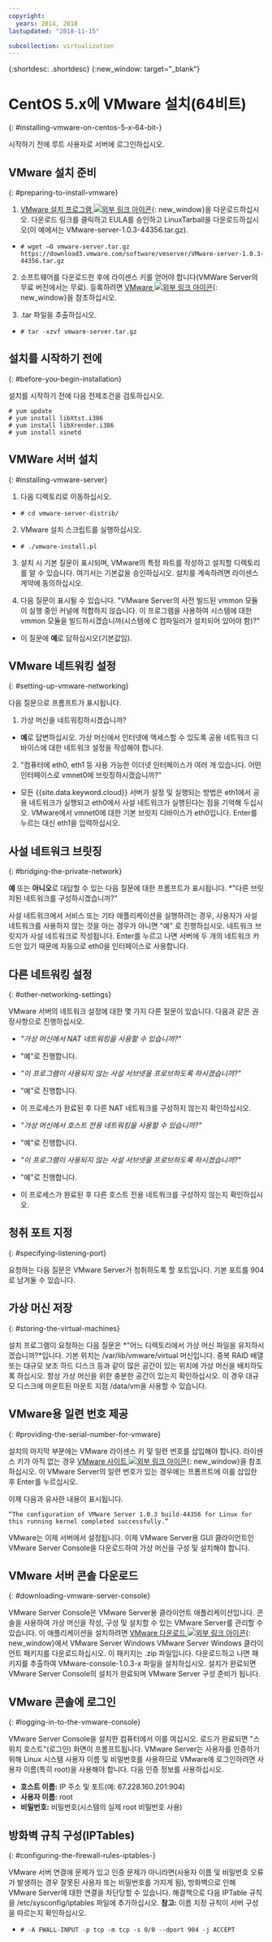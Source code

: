 ```yaml
---
copyright:
  years: 2014, 2018
lastupdated: "2018-11-15"

subcollection: virtualization
---
```

{:shortdesc: .shortdesc}
{:new_window: target="_blank"}

# CentOS 5.x에 VMware 설치(64비트)
{: #installing-vmware-on-centos-5-x-64-bit-}

시작하기 전에 루트 사용자로 서버에 로그인하십시오.

## VMware 설치 준비 
{: #preparing-to-install-vmware}

1. [VMware 설치 프로그램 ![외부 링크 아이콘](../../icons/launch-glyph.svg "외부 링크 아이콘")](https://vmware.com/download/server/){: new_window}을 다운로드하십시오. 다운로드 링크를 클릭하고 EULA를 승인하고 LinuxTarball을 다운로드하십시오(이 예에서는 VMware-server-1.0.3-44356.tar.gz).

* `# wget –O vmware-server.tar.gz https://download3.vmware.com/software/vmserver/VMware-server-1.0.3-44356.tar.gz`

2. 소프트웨어를 다운로드한 후에 라이센스 키를 얻어야 합니다(VMWare Server의 무료 버전에서는 무료). 등록하려면 [VMware ![외부 링크 아이콘](../../icons/launch-glyph.svg "외부 링크 아이콘")](https://register.vmware.com/content/registration.html){: new_window}을 참조하십시오.

3. .tar 파일을 추출하십시오. 

* `# tar -xzvf vmware-server.tar.gz`

## 설치를 시작하기 전에 
{: #before-you-begin-installation}

설치를 시작하기 전에 다음 전제조건을 검토하십시오. 

```
# yum update
# yum install libXtst.i386
# yum install libXrender.i386
# yum install xinetd
```

## VMWare 서버 설치
{: #installing-vmware-server}

1. 다음 디렉토리로 이동하십시오. 

* `# cd vmware-server-distrib/`

2. VMware 설치 스크립트를 실행하십시오. 

* `# ./vmware-install.pl`

3. 설치 시 기본 질문이 표시되며, VMware의 특정 파트를 작성하고 설치할 디렉토리를 알 수 있습니다. 여기서는 기본값을 승인하십시오. 설치를 계속하려면 라이센스 계약에 동의하십시오.

4. 다음 질문이 표시될 수 있습니다. "VMware Server의 사전 빌드된 vmmon 모듈이 실행 중인 커널에 적합하지 않습니다. 이 프로그램을 사용하여 시스템에 대한 vmmon 모듈을 빌드하시겠습니까(시스템에 C 컴파일러가 설치되어 있어야 함)?"
* 이 질문에 **예**로 답하십시오(기본값임). 

## VMware 네트워킹 설정
{: #setting-up-vmware-networking}

다음 질문으로 프롬프트가 표시됩니다. 

1. 가상 머신을 네트워킹하시겠습니까?
* **예**로 답변하십시오. 가상 머신에서 인터넷에 액세스할 수 있도록 공용 네트워크 디바이스에 대한 네트워크 설정을 작성해야 합니다. 

2. "컴퓨터에 eth0, eth1 등 사용 가능한 이더넷 인터페이스가 여러 개 있습니다. 어떤 인터페이스로 vmnet0에 브릿징하시겠습니까?"
* 모든 {{site.data.keyword.cloud}} 서버가 설정 및 실행되는 방법은 eth1에서 공용 네트워크가 실행되고 eth0에서 사설 네트워크가 실행된다는 점을 기억해 두십시오. VMware에서 vmnet0에 대한 기본 브릿지 디바이스가 eth0입니다. Enter를 누르는 대신 eth1을 입력하십시오.

## 사설 네트워크 브릿징
{: #bridging-the-private-network}

**예** 또는 **아니오**로 대답할 수 있는 다음 질문에 대한 프롬프트가 표시됩니다.
*"다른 브릿지된 네트워크를 구성하시겠습니까?"

사설 네트워크에서 서비스 또는 기타 애플리케이션을 실행하려는 경우, 사용자가 사설 네트워크를 사용하지 않는 것을 아는 경우가 아니면 "예" 로 진행하십시오. 네트워크 브릿지가 사설 네트워크로 작성됩니다. Enter를 누르고 나면 서버에 두 개의 네트워크 카드만 있기 때문에 자동으로 eth0을 인터페이스로 사용합니다.

## 다른 네트워킹 설정
{: #other-networking-settings}

VMware 서버의 네트워크 설정에 대한 몇 가지 다른 질문이 있습니다. 다음과 같은 권장사항으로 진행하십시오.

* *"가상 머신에서 NAT 네트워킹을 사용할 수 있습니까?"*

- "예"로 진행합니다.

* *"이 프로그램이 사용되지 않는 사설 서브넷을 프로브하도록 하시겠습니까?"*

- "예"로 진행합니다.

- 이 프로세스가 완료된 후 다른 NAT 네트워크를 구성하지 않는지 확인하십시오.

* *"가상 머신에서 호스트 전용 네트워킹을 사용할 수 있습니까?"*

- "예"로 진행합니다.

* *"이 프로그램이 사용되지 않는 사설 서브넷을 프로브하도록 하시겠습니까?"*

- "예"로 진행합니다.

- 이 프로세스가 완료된 후 다른 호스트 전용 네트워크를 구성하지 않는지 확인하십시오.

## 청취 포트 지정
{: #specifying-listening-port}

요청하는 다음 질문은 VMware Server가 청취하도록 할 포트입니다. 기본 포트를 904로 남겨둘 수 있습니다.

## 가상 머신 저장
{: #storing-the-virtual-machines}

설치 프로그램이 요청하는 다음 질문은 *"어느 디렉토리에서 가상 머신 파일을 유지하시겠습니까?*입니다. 기본 위치는 /var/lib/vmware/virtual 머신입니다. 중복 RAID 배열 또는 대규모 보조 하드 디스크 등과 같이 많은 공간이 있는 위치에 가상 머신을 배치하도록 하십시오. 항상 가상 머신을 위한 충분한 공간이 있는지 확인하십시오. 이 경우 대규모 디스크에 마운트된 마운트 지점 /data/vm을 사용할 수 있습니다. 

## VMware용 일련 번호 제공
{: #providing-the-serial-number-for-vmware}

설치의 마지막 부분에는 VMware 라이센스 키 및 일련 번호를 삽입해야 합니다. 라이센스 키가 아직 없는 경우 [VMware 사이트 ![외부 링크 아이콘](../../icons/launch-glyph.svg "외부 링크 아이콘")](https://register.vmware.com/content/registration.html){: new_window}을 참조하십시오. 이 VMware Server의 일련 번호가 있는 경우에는 프롬프트에 이를 삽입한 후 Enter를 누르십시오.

이제 다음과 유사한 내용이 표시됩니다.

    “The configuration of VMware Server 1.0.3 build-44356 for Linux for this running kernel completed successfully.”

VMware는 이제 서버에서 설정됩니다. 이제 VMware Server용 GUI 클라이언트인 VMware Server Console을 다운로드하여 가상 머신을 구성 및 설치해야 합니다.

## VMware 서버 콘솔 다운로드
{: #downloading-vmware-server-console}

VMware Server Console은 VMware Server용 클라이언트 애플리케이션입니다. 콘솔을 사용하여 가상 머신을 작성, 구성 및 설치할 수 있는 VMware Server를 관리할 수 있습니다. 이 애플리케이션을 설치하려면 [VMware 다운로드 ![외부 링크 아이콘](../../icons/launch-glyph.svg "외부 링크 아이콘")](https://vmware.com/download/server/){: new_window}에서 VMware Server Windows VMware Server Windows 클라이언트 패키지를 다운로드하십시오. 이 패키지는 .zip 파일입니다. 다운로드하고 나면 패키지를 추출하여 VMware-console-1.0.3-x 파일을 설치하십시오. 설치가 완료되면 VMware Server Console의 설치가 완료되며 VMware Server 구성 준비가 됩니다.

## VMware 콘솔에 로그인
{: #logging-in-to-the-vmware-console}

VMware Server Console을 설치한 컴퓨터에서 이를 여십시오. 로드가 완료되면 "스위치 호스트"(로그인) 화면이 프롬프트됩니다. VMware Server는 사용자를 인증하기 위해 Linux 시스템 사용자 이름 및 비밀번호를 사용하므로 VMware에 로그인하려면 사용자 이름(특히 root)을 사용해야 합니다. 다음 인증 정보를 사용하십시오. 

* **호스트 이름:** IP 주소 및 포트(예: 67.228.160.201:904)<br />
* **사용자 이름:** root<br />
* **비밀번호:** 비밀번호(시스템의 실제 root 비밀번호 사용)

## 방화벽 규칙 구성(IPTables)
{: #configuring-the-firewall-rules-iptables-}

VMware 서버 연결에 문제가 있고 인증 문제가 아니라면(사용자 이름 및 비밀번호 오류가 발생하는 경우 잘못된 사용자 또는 비밀번호를 가지게 됨), 방화벽으로 인해 VMware Server에 대한 연결을 차단당할 수 있습니다. 해결책으로 다음 IPTable 규칙을 /etc/sysconfig/iptables 파일에 추가하십시오. **참고:** 이름 지정 규칙이 서버 구성을 따르는지 확인하십시오.

- `# -A FWALL-INPUT -p tcp -m tcp -s 0/0 --dport 904 -j ACCEPT`
